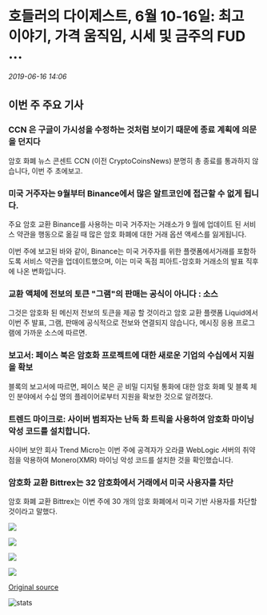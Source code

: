 # 호들러의 다이제스트, 6월 10-16일: 최고 이야기, 가격 움직임, 시세 및 금주의 FUD ...

###### 2019-06-16 14:06

## 이번 주 주요 기사

### CCN 은 구글이 가시성을 수정하는 것처럼 보이기 때문에 종료 계획에 의문을 던지다

암호 화폐 뉴스 콘센트 CCN (이전 CryptoCoinsNews) 분명히 총 종료를 통과하지 않습니다, 이번 주 초에보고.

### 미국 거주자는 9월부터 Binance에서 많은 알트코인에 접근할 수 없게 됩니다.

주요 암호 교환 Binance를 사용하는 미국 거주자는 거래소가 9 월에 업데이트 된 서비스 약관을 행동으로 옮길 때 많은 암호 화폐에 대한 거래 옵션 액세스를 잃게됩니다.

이번 주에 보고된 바와 같이, Binance는 미국 거주자를 위한 플랫폼에서거래를 포함하도록 서비스 약관을 업데이트했으며, 이는 미국 독점 피아트-암호화 거래소의 발표 직후에 나온 변화입니다.

### 교환 액체에 전보의 토큰 "그램"의 판매는 공식이 아니다 : 소스

그것은 암호화 된 메신저 전보의 토큰을 제공 할 것이라고 암호 교환 플랫폼 Liquid에서 이번 주 발표, 그램, 판매에 공식적으로 전보와 연결되지 않습니다, 메시징 응용 프로그램에 가까운 소스에 따르면.

### 보고서: 페이스 북은 암호화 프로젝트에 대한 새로운 기업의 수십에서 지원을 확보

블록의 보고서에 따르면, 페이스 북은 곧 비밀 디지털 통화에 대한 암호 화폐 및 블록 체인 분야에서 수십 명의 플레이어로부터 지원을 확보한 것으로 알려졌다.

### 트렌드 마이크로: 사이버 범죄자는 난독 화 트릭을 사용하여 암호화 마이닝 악성 코드를 설치합니다.

사이버 보안 회사 Trend Micro는 이번 주에 공격자가 오라클 WebLogic 서버의 취약점을 악용하여 Monero(XMR) 마이닝 악성 코드를 설치한 것을 확인했습니다.

### 암호화 교환 Bittrex는 32 암호화에서 거래에서 미국 사용자를 차단

암호 화폐 교환 Bittrex는 이번 주에 30 개의 암호 화폐에서 미국 기반 사용자를 차단할 것이라고 말했다.

![](https://s3.cointelegraph.com/storage/uploads/view/cc92f3658cb6f78b37d9a58b6de53bc3.jpg)

![](https://s3.cointelegraph.com/storage/uploads/view/a6cf01ab5eb945358633d9e1e8999f87.png)

![](https://s3.cointelegraph.com/storage/uploads/view/9d3474bdf3a4a336137446a47c6afa23.jpg)

![](https://s3.cointelegraph.com/storage/uploads/view/bc91f61fa047b2faac6163f9d5f3f9bc.jpg)

[Original source](https://cointelegraph.com/news/hodlers-digest-june-1016-top-stories-price-movements-quotes-and-fud-of-the-week-top-stories-this-week)

![stats](https://c.statcounter.com/11760860/0/a89fa40b/1/ "stats")